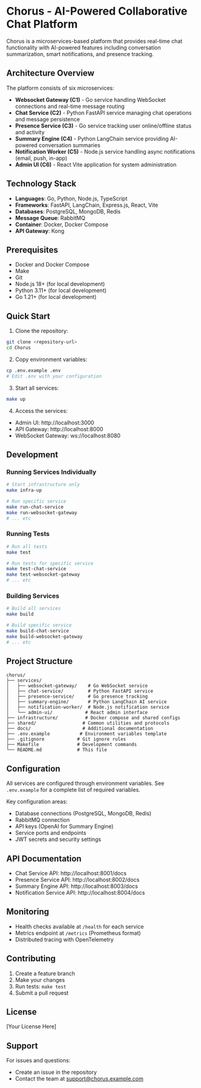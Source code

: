 # Chorus - AI-Powered Collaborative Chat Platform

Chorus is a microservices-based platform that provides real-time chat functionality with AI-powered features including conversation summarization, smart notifications, and presence tracking.

## Architecture Overview

The platform consists of six microservices:

- **Websocket Gateway (C1)** - Go service handling WebSocket connections and real-time message routing
- **Chat Service (C2)** - Python FastAPI service managing chat operations and message persistence
- **Presence Service (C3)** - Go service tracking user online/offline status and activity
- **Summary Engine (C4)** - Python LangChain service providing AI-powered conversation summaries
- **Notification Worker (C5)** - Node.js service handling async notifications (email, push, in-app)
- **Admin UI (C6)** - React Vite application for system administration

## Technology Stack

- **Languages**: Go, Python, Node.js, TypeScript
- **Frameworks**: FastAPI, LangChain, Express.js, React, Vite
- **Databases**: PostgreSQL, MongoDB, Redis
- **Message Queue**: RabbitMQ
- **Container**: Docker, Docker Compose
- **API Gateway**: Kong

## Prerequisites

- Docker and Docker Compose
- Make
- Git
- Node.js 18+ (for local development)
- Python 3.11+ (for local development)
- Go 1.21+ (for local development)

## Quick Start

1. Clone the repository:
```bash
git clone <repository-url>
cd Chorus
```

2. Copy environment variables:
```bash
cp .env.example .env
# Edit .env with your configuration
```

3. Start all services:
```bash
make up
```

4. Access the services:
- Admin UI: http://localhost:3000
- API Gateway: http://localhost:8000
- WebSocket Gateway: ws://localhost:8080

## Development

### Running Services Individually

```bash
# Start infrastructure only
make infra-up

# Run specific service
make run-chat-service
make run-websocket-gateway
# ... etc
```

### Running Tests

```bash
# Run all tests
make test

# Run tests for specific service
make test-chat-service
make test-websocket-gateway
# ... etc
```

### Building Services

```bash
# Build all services
make build

# Build specific service
make build-chat-service
make build-websocket-gateway
# ... etc
```

## Project Structure

```
chorus/
├── services/
│   ├── websocket-gateway/    # Go WebSocket service
│   ├── chat-service/         # Python FastAPI service
│   ├── presence-service/     # Go presence tracking
│   ├── summary-engine/       # Python LangChain AI service
│   ├── notification-worker/  # Node.js notification service
│   └── admin-ui/            # React admin interface
├── infrastructure/          # Docker compose and shared configs
├── shared/                 # Common utilities and protocols
├── docs/                   # Additional documentation
├── .env.example           # Environment variables template
├── .gitignore            # Git ignore rules
├── Makefile              # Development commands
└── README.md             # This file
```

## Configuration

All services are configured through environment variables. See `.env.example` for a complete list of required variables.

Key configuration areas:
- Database connections (PostgreSQL, MongoDB, Redis)
- RabbitMQ connection
- API keys (OpenAI for Summary Engine)
- Service ports and endpoints
- JWT secrets and security settings

## API Documentation

- Chat Service API: http://localhost:8001/docs
- Presence Service API: http://localhost:8002/docs
- Summary Engine API: http://localhost:8003/docs
- Notification Service API: http://localhost:8004/docs

## Monitoring

- Health checks available at `/health` for each service
- Metrics endpoint at `/metrics` (Prometheus format)
- Distributed tracing with OpenTelemetry

## Contributing

1. Create a feature branch
2. Make your changes
3. Run tests: `make test`
4. Submit a pull request

## License

[Your License Here]

## Support

For issues and questions:
- Create an issue in the repository
- Contact the team at support@chorus.example.com